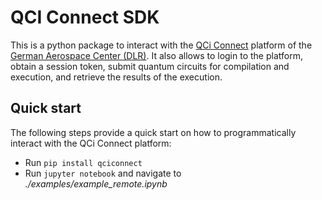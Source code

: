 # QCI Connect SDK

This is a python package to interact with the [QCi Connect](http://qc-plat-pro.dlr.de/) platform of the [German Aerospace Center (DLR)](https://www.dlr.de/). 
It also allows to login to the platform, obtain a session token, submit quantum circuits for compilation and execution, and retrieve the results of the execution. 

## Quick start

The following steps provide a quick start on how to programmatically interact with the QCi Connect platform:

- Run `pip install qciconnect`
- Run `jupyter notebook` and navigate to _./examples/example_remote.ipynb_

